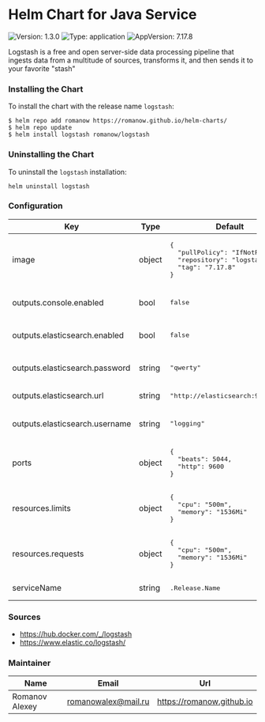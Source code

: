 # Helm Chart for Java Service

![Version: 1.3.0](https://img.shields.io/badge/Version-1.3.0-informational?style=flat-square) ![Type: application](https://img.shields.io/badge/Type-application-informational?style=flat-square) ![AppVersion: 7.17.8](https://img.shields.io/badge/AppVersion-7.17.8-informational?style=flat-square)

Logstash is a free and open server-side data processing pipeline that ingests data from a multitude of sources, transforms it, and then sends it to your favorite "stash"

### Installing the Chart

To install the chart with the release name `logstash`:

```shell
$ helm repo add romanow https://romanow.github.io/helm-charts/
$ helm repo update
$ helm install logstash romanow/logstash
```

### Uninstalling the Chart

To uninstall the `logstash` installation:

```shell
helm uninstall logstash
```

### Configuration

<table>
	<thead>
		<th>Key</th>
		<th>Type</th>
		<th>Default</th>
		<th>Description</th>
	</thead>
	<tbody>
		<tr>
			<td>image</td>
			<td>object</td>
			<td><pre lang="json">
{
  "pullPolicy": "IfNotPresent",
  "repository": "logstash",
  "tag": "7.17.8"
}
</pre>
</td>
			<td>Image name and version</td>
		</tr>
		<tr>
			<td>outputs.console.enabled</td>
			<td>bool</td>
			<td><pre lang="json">
false
</pre>
</td>
			<td>Enable console output</td>
		</tr>
		<tr>
			<td>outputs.elasticsearch.enabled</td>
			<td>bool</td>
			<td><pre lang="json">
false
</pre>
</td>
			<td>Enable ElasticSearch output</td>
		</tr>
		<tr>
			<td>outputs.elasticsearch.password</td>
			<td>string</td>
			<td><pre lang="json">
"qwerty"
</pre>
</td>
			<td>Elastic password (optional)</td>
		</tr>
		<tr>
			<td>outputs.elasticsearch.url</td>
			<td>string</td>
			<td><pre lang="json">
"http://elasticsearch:9200"
</pre>
</td>
			<td>Elastic address</td>
		</tr>
		<tr>
			<td>outputs.elasticsearch.username</td>
			<td>string</td>
			<td><pre lang="json">
"logging"
</pre>
</td>
			<td>Elastic username (optional)</td>
		</tr>
		<tr>
			<td>ports</td>
			<td>object</td>
			<td><pre lang="json">
{
  "beats": 5044,
  "http": 9600
}
</pre>
</td>
			<td>Logstash ports</td>
		</tr>
		<tr>
			<td>resources.limits</td>
			<td>object</td>
			<td><pre lang="json">
{
  "cpu": "500m",
  "memory": "1536Mi"
}
</pre>
</td>
			<td>Limited resources</td>
		</tr>
		<tr>
			<td>resources.requests</td>
			<td>object</td>
			<td><pre lang="json">
{
  "cpu": "500m",
  "memory": "1536Mi"
}
</pre>
</td>
			<td>Requested resources</td>
		</tr>
		<tr>
			<td>serviceName</td>
			<td>string</td>
			<td><pre lang="">
.Release.Name
</pre>
</td>
			<td>Custom service name</td>
		</tr>
	</tbody>
</table>

### Sources

* <https://hub.docker.com/_/logstash>
* <https://www.elastic.co/logstash/>

### Maintainer

| Name | Email | Url |
| ---- | ------ | --- |
| Romanov Alexey | <romanowalex@mail.ru> | <https://romanow.github.io> |
